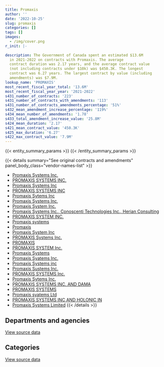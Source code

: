 ```yaml
---
title: Promaxis
author: ''
date: '2022-10-25'
slug: promaxis
categories: []
tags: []
images:
  - /img/cover.png
r_init: |-
  
description: The Government of Canada spent an estimated $13.6M
  in 2021-2022 on contracts with Promaxis. The average
  contract duration was 2.17 years, and the average contract value
  (not including contracts under $10k) was $450.3K. The longest
  contract was 6.27 years. The largest contract by value (including
  amendments) was $7.9M.
lookup_name: 'PROMAXIS'
most_recent_fiscal_year_total: '13.6M'
most_recent_fiscal_year_year: '2021-2022'
s431_number_of_contracts: '223'
s431_number_of_contracts_with_amendments: '113'
s431_number_of_contracts_amendments_percentage: '51%'
s432_mean_amendment_increase_percentage: '119%'
s434_mean_number_of_amendments: '1.78'
s433_total_amendment_increase_value: '25.8M'
s424_mean_duration: '2.17'
s421_mean_contract_value: '450.3K'
s425_max_duration: '6.27'
s422_max_contract_value: '7.9M'
---
```


<script src="/rmarkdown-libs/htmlwidgets/htmlwidgets.js"></script>
<link href="/rmarkdown-libs/datatables-css/datatables-crosstalk.css" rel="stylesheet" />
<script src="/rmarkdown-libs/datatables-binding/datatables.js"></script>
<script src="/rmarkdown-libs/jquery/jquery-3.6.0.min.js"></script>
<link href="/rmarkdown-libs/dt-core-bootstrap/css/dataTables.bootstrap.min.css" rel="stylesheet" />
<link href="/rmarkdown-libs/dt-core-bootstrap/css/dataTables.bootstrap.extra.css" rel="stylesheet" />
<script src="/rmarkdown-libs/dt-core-bootstrap/js/jquery.dataTables.min.js"></script>
<script src="/rmarkdown-libs/dt-core-bootstrap/js/dataTables.bootstrap.min.js"></script>
<link href="/rmarkdown-libs/crosstalk/css/crosstalk.min.css" rel="stylesheet" />
<script src="/rmarkdown-libs/crosstalk/js/crosstalk.min.js"></script>
<script src="/rmarkdown-libs/htmlwidgets/htmlwidgets.js"></script>
<link href="/rmarkdown-libs/datatables-css/datatables-crosstalk.css" rel="stylesheet" />
<script src="/rmarkdown-libs/datatables-binding/datatables.js"></script>
<script src="/rmarkdown-libs/jquery/jquery-3.6.0.min.js"></script>
<link href="/rmarkdown-libs/dt-core-bootstrap/css/dataTables.bootstrap.min.css" rel="stylesheet" />
<link href="/rmarkdown-libs/dt-core-bootstrap/css/dataTables.bootstrap.extra.css" rel="stylesheet" />
<script src="/rmarkdown-libs/dt-core-bootstrap/js/jquery.dataTables.min.js"></script>
<script src="/rmarkdown-libs/dt-core-bootstrap/js/dataTables.bootstrap.min.js"></script>
<link href="/rmarkdown-libs/crosstalk/css/crosstalk.min.css" rel="stylesheet" />
<script src="/rmarkdown-libs/crosstalk/js/crosstalk.min.js"></script>

{{< entity_summary_params >}}
{{< /entity_summary_params >}}

{{< details summary="See original contracts and amendments" panel_body_class="vendor-names-list" >}}
- [Promaxis Systems Inc.](https://search.open.canada.ca/en/ct/?sort=contract_value_f%20desc&page=1&search_text=%22Promaxis%20Systems%20Inc.%22)
- [PROMAXIS SYSTEMS INC.](https://search.open.canada.ca/en/ct/?sort=contract_value_f%20desc&page=1&search_text=%22PROMAXIS%20SYSTEMS%20INC.%22)
- [Promaxis Systems Inc](https://search.open.canada.ca/en/ct/?sort=contract_value_f%20desc&page=1&search_text=%22Promaxis%20Systems%20Inc%22)
- [PROMAXIS SYSTEMS INC](https://search.open.canada.ca/en/ct/?sort=contract_value_f%20desc&page=1&search_text=%22PROMAXIS%20SYSTEMS%20INC%22)
- [Promaxis Sytems Inc](https://search.open.canada.ca/en/ct/?sort=contract_value_f%20desc&page=1&search_text=%22Promaxis%20Sytems%20Inc%22)
- [Promaxis Systems Inc,](https://search.open.canada.ca/en/ct/?sort=contract_value_f%20desc&page=1&search_text=%22Promaxis%20Systems%20Inc%2c%22)
- [Promaxis System Inc.](https://search.open.canada.ca/en/ct/?sort=contract_value_f%20desc&page=1&search_text=%22Promaxis%20System%20Inc.%22)
- [Promaxis Systems Inc., Conoscenti Technologies Inc., Herian Consulting](https://search.open.canada.ca/en/ct/?sort=contract_value_f%20desc&page=1&search_text=%22Promaxis%20Systems%20Inc.%2c%20Conoscenti%20Technologies%20Inc.%2c%20Herian%20Consulting%22)
- [PROMAXIS SYSTEM INC.](https://search.open.canada.ca/en/ct/?sort=contract_value_f%20desc&page=1&search_text=%22PROMAXIS%20SYSTEM%20INC.%22)
- [Promaxis systems](https://search.open.canada.ca/en/ct/?sort=contract_value_f%20desc&page=1&search_text=%22Promaxis%20systems%22)
- [Promaxis](https://search.open.canada.ca/en/ct/?sort=contract_value_f%20desc&page=1&search_text=%22Promaxis%22)
- [Promaxis System Inc](https://search.open.canada.ca/en/ct/?sort=contract_value_f%20desc&page=1&search_text=%22Promaxis%20System%20Inc%22)
- [PROMAXIS Systems Inc.](https://search.open.canada.ca/en/ct/?sort=contract_value_f%20desc&page=1&search_text=%22PROMAXIS%20Systems%20Inc.%22)
- [PROMAXIS](https://search.open.canada.ca/en/ct/?sort=contract_value_f%20desc&page=1&search_text=%22PROMAXIS%22)
- [PROMAXIS SYSTEM Inc.](https://search.open.canada.ca/en/ct/?sort=contract_value_f%20desc&page=1&search_text=%22PROMAXIS%20SYSTEM%20Inc.%22)
- [Promaxis Systems](https://search.open.canada.ca/en/ct/?sort=contract_value_f%20desc&page=1&search_text=%22Promaxis%20Systems%22)
- [Promaxis Syatems Inc.](https://search.open.canada.ca/en/ct/?sort=contract_value_f%20desc&page=1&search_text=%22Promaxis%20Syatems%20Inc.%22)
- [Promaxis Systems inc](https://search.open.canada.ca/en/ct/?sort=contract_value_f%20desc&page=1&search_text=%22Promaxis%20Systems%20inc%22)
- [Promaxis Sustems Inc.](https://search.open.canada.ca/en/ct/?sort=contract_value_f%20desc&page=1&search_text=%22Promaxis%20Sustems%20Inc.%22)
- [PROMAXIS SYSTEMS Inc.](https://search.open.canada.ca/en/ct/?sort=contract_value_f%20desc&page=1&search_text=%22PROMAXIS%20SYSTEMS%20Inc.%22)
- [Promaxis Sytems Inc.](https://search.open.canada.ca/en/ct/?sort=contract_value_f%20desc&page=1&search_text=%22Promaxis%20Sytems%20Inc.%22)
- [PROMAXIS SYSTEMS INC. AND DAMA](https://search.open.canada.ca/en/ct/?sort=contract_value_f%20desc&page=1&search_text=%22PROMAXIS%20SYSTEMS%20INC.%20AND%20DAMA%22)
- [PROMAXIS SYSTEMS](https://search.open.canada.ca/en/ct/?sort=contract_value_f%20desc&page=1&search_text=%22PROMAXIS%20SYSTEMS%22)
- [Promaxis syatems Ltd](https://search.open.canada.ca/en/ct/?sort=contract_value_f%20desc&page=1&search_text=%22Promaxis%20syatems%20Ltd%22)
- [PROMAXIS SYSTEMS INC AND HOLONIC IN](https://search.open.canada.ca/en/ct/?sort=contract_value_f%20desc&page=1&search_text=%22PROMAXIS%20SYSTEMS%20INC%20AND%20HOLONIC%20IN%22)
- [Promaxis Systems Limited](https://search.open.canada.ca/en/ct/?sort=contract_value_f%20desc&page=1&search_text=%22Promaxis%20Systems%20Limited%22)
{{< /details >}}

## Departments and agencies

<div id="htmlwidget-1" style="width:100%;height:auto;" class="datatables html-widget"></div>
<script type="application/json" data-for="htmlwidget-1">{"x":{"style":"bootstrap","filter":"none","vertical":false,"data":[["<a href=\"/departments/aandc-aadnc/\">Crown-Indigenous Relations and Northern Affairs Canada<\/a>","<a href=\"/departments/acoa-apeca/\">Atlantic Canada Opportunities Agency<\/a>","<a href=\"/departments/cnsc-ccsn/\">Canadian Nuclear Safety Commission<\/a>","<a href=\"/departments/csps-efpc/\">Canada School of Public Service<\/a>","<a href=\"/departments/dfatd-maecd/\">Global Affairs Canada<\/a>","<a href=\"/departments/dfo-mpo/\">Fisheries and Oceans Canada<\/a>","<a href=\"/departments/dnd-mdn/\">National Defence<\/a>","<a href=\"/departments/elections/\">Elections Canada<\/a>","<a href=\"/departments/esdc-edsc/\">Employment and Social Development Canada<\/a>","<a href=\"/departments/fja-cmf/\">Office of the Commissioner for Federal Judicial Affairs Canada<\/a>","<a href=\"/departments/hc-sc/\">Health Canada<\/a>","<a href=\"/departments/isc-sac/\">Indigenous Services Canada<\/a>","<a href=\"/departments/nrc-cnrc/\">National Research Council Canada<\/a>","<a href=\"/departments/nrcan-rncan/\">Natural Resources Canada<\/a>","<a href=\"/departments/nserc-crsng/\">Natural Sciences and Engineering Research Council of Canada<\/a>","<a href=\"/departments/osfi-bsif/\">Office of the Superintendent of Financial Institutions Canada<\/a>","<a href=\"/departments/pwgsc-tpsgc/\">Public Services and Procurement Canada<\/a>","<a href=\"/departments/rcmp-grc/\">Royal Canadian Mounted Police<\/a>","<a href=\"/departments/ssc-spc/\">Shared Services Canada<\/a>","<a href=\"/departments/statcan/\">Statistics Canada<\/a>","<a href=\"/departments/tc/\">Transport Canada<\/a>"],[19014.88,null,164977.72,20810.7,1174218.73,null,12287389.53,73584.65,9114.71,null,33266.92,22126.04,47695.82,182852.84,null,null,null,8781.48,16592.67,null,1102028.49],[19066.97,null,238236.43,37861.54,560488.18,null,10999845.4,16211.48,null,10292.86,24831.7,30374.03,10453.14,183353.8,20843.8,1273.15,null,28110.58,14366.1,null,null],[19014.88,6435.33,450518.84,null,194949.92,55935,9588202.45,null,null,24573.04,null,53364.08,null,182852.84,21613.6,42469.4,null,30731.58,25633.64,null,null],[77278.31,37246.26,450518.84,null,null,null,12682333.04,null,null,null,null,53364.08,null,102847.32,21613.6,2773.65,16991.74,11988.36,null,141250,null]],"container":"<table class=\"table table-striped table-hover row-border order-column display\">\n  <thead>\n    <tr>\n      <th>Department<\/th>\n      <th>2018-2019<\/th>\n      <th>2019-2020<\/th>\n      <th>2020-2021<\/th>\n      <th>2021-2022<\/th>\n    <\/tr>\n  <\/thead>\n<\/table>","options":{"order":[[4,"desc"]],"pageLength":10,"autoWidth":true,"columnDefs":[{"targets":1,"render":"function(data, type, row, meta) {\n    return type !== 'display' ? data : DTWidget.formatCurrency(data, \"$\", 2, 3, \",\", \".\", true, null);\n  }"},{"targets":2,"render":"function(data, type, row, meta) {\n    return type !== 'display' ? data : DTWidget.formatCurrency(data, \"$\", 2, 3, \",\", \".\", true, null);\n  }"},{"targets":3,"render":"function(data, type, row, meta) {\n    return type !== 'display' ? data : DTWidget.formatCurrency(data, \"$\", 2, 3, \",\", \".\", true, null);\n  }"},{"targets":4,"render":"function(data, type, row, meta) {\n    return type !== 'display' ? data : DTWidget.formatCurrency(data, \"$\", 2, 3, \",\", \".\", true, null);\n  }"},{"width":"16%","targets":[1,2,3,4]},{"className":"dt-right","targets":[1,2,3,4]}],"orderClasses":false}},"evals":["options.columnDefs.0.render","options.columnDefs.1.render","options.columnDefs.2.render","options.columnDefs.3.render"],"jsHooks":[]}</script>
<p class="text-right">
<a href="https://github.com/GoC-Spending/contracts-data/tree/main/data/out/vendors/promaxis/summary_by_fiscal_year_by_department.csv" class="source-data-link btn btn-link">View source data</a>
</p>

## Categories

<div id="htmlwidget-2" style="width:100%;height:auto;" class="datatables html-widget"></div>
<script type="application/json" data-for="htmlwidget-2">{"x":{"style":"bootstrap","filter":"none","vertical":false,"data":[["<a href=\"/categories/facilities_and_construction/\">Facilities and construction<\/a>","<a href=\"/categories/office_management/\">Office management<\/a>","<a href=\"/categories/defence/\">Defence<\/a>","<a href=\"/categories/professional_services/\">Professional services<\/a>","<a href=\"/categories/information_technology/\">Information technology<\/a>","<a href=\"/categories/medical/\">Medical<\/a>","<a href=\"/categories/industrial_products_and_services/\">Industrial products and services<\/a>","<a href=\"/categories/human_capital/\">Human capital<\/a>"],[5585666.78,22126.04,843771.71,7038898.6,1594198.77,null,53547.65,24245.62],[5819577.91,22186.66,606908.04,5041946.38,447821.34,8187.37,129036.42,119945.05],[5514097.56,null,365000.78,3850387.31,693176.51,81714.08,113656.7,78261.66],[4540848.07,null,3423512.97,4640940.93,570357.9,145555.12,113656.7,163333.51]],"container":"<table class=\"table table-striped table-hover row-border order-column display\">\n  <thead>\n    <tr>\n      <th>Category<\/th>\n      <th>2018-2019<\/th>\n      <th>2019-2020<\/th>\n      <th>2020-2021<\/th>\n      <th>2021-2022<\/th>\n    <\/tr>\n  <\/thead>\n<\/table>","options":{"order":[[4,"desc"]],"dom":"t","pageLength":30,"autoWidth":true,"columnDefs":[{"targets":1,"render":"function(data, type, row, meta) {\n    return type !== 'display' ? data : DTWidget.formatCurrency(data, \"$\", 2, 3, \",\", \".\", true, null);\n  }"},{"targets":2,"render":"function(data, type, row, meta) {\n    return type !== 'display' ? data : DTWidget.formatCurrency(data, \"$\", 2, 3, \",\", \".\", true, null);\n  }"},{"targets":3,"render":"function(data, type, row, meta) {\n    return type !== 'display' ? data : DTWidget.formatCurrency(data, \"$\", 2, 3, \",\", \".\", true, null);\n  }"},{"targets":4,"render":"function(data, type, row, meta) {\n    return type !== 'display' ? data : DTWidget.formatCurrency(data, \"$\", 2, 3, \",\", \".\", true, null);\n  }"},{"width":"16%","targets":[1,2,3,4]},{"className":"dt-right","targets":[1,2,3,4]}],"orderClasses":false,"lengthMenu":[10,25,30,50,100]}},"evals":["options.columnDefs.0.render","options.columnDefs.1.render","options.columnDefs.2.render","options.columnDefs.3.render"],"jsHooks":[]}</script>
<p class="text-right">
<a href="https://github.com/GoC-Spending/contracts-data/tree/main/data/out/vendors/promaxis/summary_by_fiscal_year_by_category.csv" class="source-data-link btn btn-link">View source data</a>
</p>
